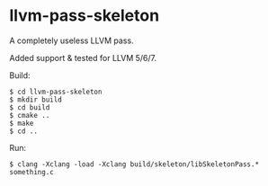 # llvm-pass-skeleton

A completely useless LLVM pass.

Added support & tested for LLVM 5/6/7.

Build:

    $ cd llvm-pass-skeleton
    $ mkdir build
    $ cd build
    $ cmake ..
    $ make
    $ cd ..

Run:

    $ clang -Xclang -load -Xclang build/skeleton/libSkeletonPass.* something.c
